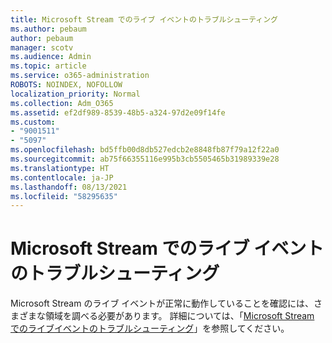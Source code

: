 ```yaml
---
title: Microsoft Stream でのライブ イベントのトラブルシューティング
ms.author: pebaum
author: pebaum
manager: scotv
ms.audience: Admin
ms.topic: article
ms.service: o365-administration
ROBOTS: NOINDEX, NOFOLLOW
localization_priority: Normal
ms.collection: Adm_O365
ms.assetid: ef2df989-8539-48b5-a324-97d2e09f14fe
ms.custom:
- "9001511"
- "5097"
ms.openlocfilehash: bd5ffb00d8db527edcb2e8848fb87f79a12f22a0
ms.sourcegitcommit: ab75f66355116e995b3cb5505465b31989339e28
ms.translationtype: HT
ms.contentlocale: ja-JP
ms.lasthandoff: 08/13/2021
ms.locfileid: "58295635"
---
```

# <a name="troubleshooting-live-events-in-microsoft-stream"></a>Microsoft Stream でのライブ イベントのトラブルシューティング

Microsoft Stream のライブ イベントが正常に動作していることを確認には、さまざまな領域を調べる必要があります。 詳細については、「[Microsoft Stream でのライブイベントのトラブルシューティング](https://docs.microsoft.com/stream/live-event-troubleshooting)」を参照してください。
